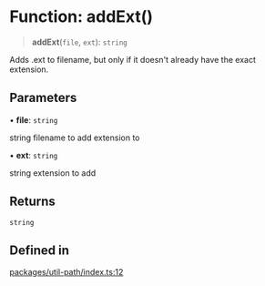 # Function: addExt()

> **addExt**(`file`, `ext`): `string`

Adds .ext to filename, but only if it doesn't already have the exact extension.

## Parameters

• **file**: `string`

string filename to add extension to

• **ext**: `string`

string extension to add

## Returns

`string`

## Defined in

[packages/util-path/index.ts:12](https://github.com/andreisergiu98/baeta/blob/4c16a2c8fa14b6d48e42b6a2c2893542bd64b987/packages/util-path/index.ts#L12)
